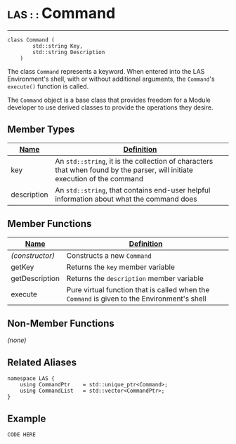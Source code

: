 
# <span style="font-size:smaller;">LAS : : </span><span style="font-size:larger;">Command</span>

***

```
class Command (
        std::string Key, 
        std::string Description
    )
```

The class `Command` represents a keyword. When entered into the LAS Environment's shell, with or without additional arguments, the `Command`'s `execute()` function is called.

The `Command` object is a base class that provides freedom for a Module developer to use derived classes to provide the operations they desire.

## Member Types
| <u>Name</u>       | <u>Definition</u>    |
| ----------------- | ------------- |
| key               | An `std::string`, it is the collection of characters that when found by the parser, will initiate execution of the command  |
| description       | An `std::string`, that contains end-user helpful information about what the command does  |

## Member Functions
| <u>Name</u>       | <u>Definition</u> |
| ----------------- | ------------- |
| *(constructor)*     | Constructs a new `Command`   |
| getKey            | Returns the `key` member variable  |
| getDescription    | Returns the `description` member variable  |
| execute           | Pure virtual function that is called when the `Command` is given to the Environment's shell |

## Non-Member Functions
*(none)*

## Related Aliases
```
namespace LAS {
    using CommandPtr    = std::unique_ptr<Command>;
    using CommandList   = std::vector<CommandPtr>;
}
```

## Example
```
CODE HERE
```

